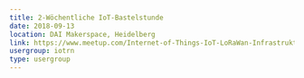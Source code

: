 ```yaml
---
title: 2-Wöchentliche IoT-Bastelstunde
date: 2018-09-13
location: DAI Makerspace, Heidelberg
link: https://www.meetup.com/Internet-of-Things-IoT-LoRaWan-Infrastruktur-4-RheinNeckar/events/wgskdpyxmbrb/
usergroup: iotrn
type: usergroup
---
```

